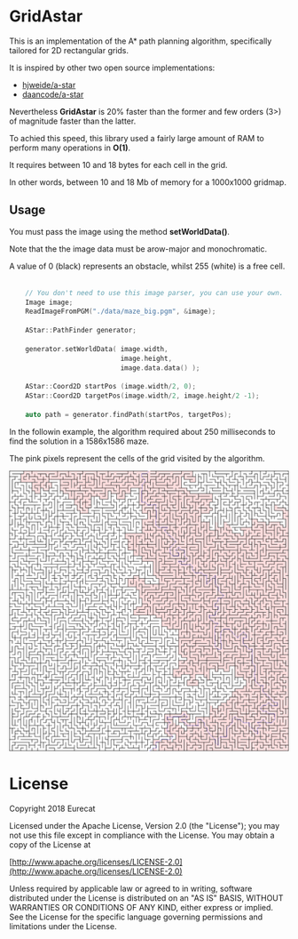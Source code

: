 # GridAstar

This is an implementation of the A* path planning algorithm, specifically tailored for
2D rectangular grids.

It is inspired by other two open source implementations:

- [hjweide/a-star](https://github.com/hjweide/a-star)
- [daancode/a-star](https://github.com/daancode/a-star)

Nevertheless __GridAstar__ is 20% faster than the former and few orders (3>) of magnitude
faster than the latter.

To achied this speed, this library used a fairly large amount of RAM to perform many
operations in __O(1)__.

It requires between 10 and 18 bytes for each cell in the grid.

In other words, between 10 and 18 Mb of memory for a 1000x1000 gridmap.

## Usage 

You must pass the image using the method __setWorldData()__.

Note that the the image data must be arow-major and monochromatic.

A value of 0 (black) represents an obstacle, whilst 255 (white)
is a free cell.

```c++

    // You don't need to use this image parser, you can use your own.   
    Image image;
    ReadImageFromPGM("./data/maze_big.pgm", &image);

    AStar::PathFinder generator;

    generator.setWorldData( image.width, 
                            image.height, 
                            image.data.data() );
                
    AStar::Coord2D startPos (image.width/2, 0);
    AStar::Coord2D targetPos(image.width/2, image.height/2 -1);  
               
    auto path = generator.findPath(startPos, targetPos);

```

In the followin example, the algorithm required about 250 milliseconds
to find the solution in a 1586x1586 maze.

The pink pixels represent the cells of the grid visited by the algorithm.

![Large map](./map_out_big.png)


# License

Copyright 2018 Eurecat

Licensed under the Apache License, Version 2.0 (the "License"); you may not use this file 
except in compliance with the License. You may obtain a copy of the License at

[http://www.apache.org/licenses/LICENSE-2.0](http://www.apache.org/licenses/LICENSE-2.0)

Unless required by applicable law or agreed to in writing, software distributed under the 
License is distributed on an "AS IS" BASIS, WITHOUT WARRANTIES OR CONDITIONS OF ANY KIND, 
either express or implied. See the License for the specific language governing permissions
 and limitations under the License.

